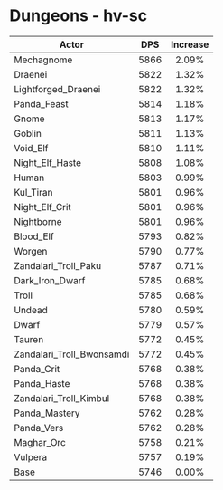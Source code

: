 # Dungeons - hv-sc
| Actor | DPS | Increase |
|---|:---:|:---:|
|Mechagnome|5866|2.09%|
|Draenei|5822|1.32%|
|Lightforged_Draenei|5822|1.32%|
|Panda_Feast|5814|1.18%|
|Gnome|5813|1.17%|
|Goblin|5811|1.13%|
|Void_Elf|5810|1.11%|
|Night_Elf_Haste|5808|1.08%|
|Human|5803|0.99%|
|Kul_Tiran|5801|0.96%|
|Night_Elf_Crit|5801|0.96%|
|Nightborne|5801|0.96%|
|Blood_Elf|5793|0.82%|
|Worgen|5790|0.77%|
|Zandalari_Troll_Paku|5787|0.71%|
|Dark_Iron_Dwarf|5785|0.68%|
|Troll|5785|0.68%|
|Undead|5780|0.59%|
|Dwarf|5779|0.57%|
|Tauren|5772|0.45%|
|Zandalari_Troll_Bwonsamdi|5772|0.45%|
|Panda_Crit|5768|0.38%|
|Panda_Haste|5768|0.38%|
|Zandalari_Troll_Kimbul|5768|0.38%|
|Panda_Mastery|5762|0.28%|
|Panda_Vers|5762|0.28%|
|Maghar_Orc|5758|0.21%|
|Vulpera|5757|0.19%|
|Base|5746|0.00%|
